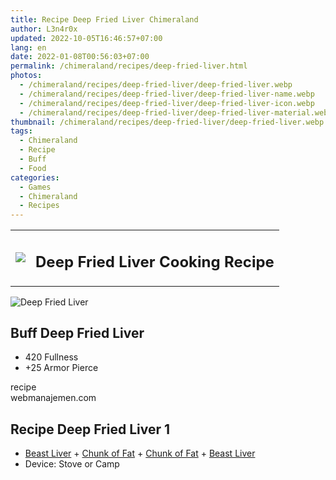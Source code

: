 ```yaml
---
title: Recipe Deep Fried Liver Chimeraland
author: L3n4r0x
updated: 2022-10-05T16:46:57+07:00
lang: en
date: 2022-01-08T00:56:03+07:00
permalink: /chimeraland/recipes/deep-fried-liver.html
photos:
  - /chimeraland/recipes/deep-fried-liver/deep-fried-liver.webp
  - /chimeraland/recipes/deep-fried-liver/deep-fried-liver-name.webp
  - /chimeraland/recipes/deep-fried-liver/deep-fried-liver-icon.webp
  - /chimeraland/recipes/deep-fried-liver/deep-fried-liver-material.webp
thumbnail: /chimeraland/recipes/deep-fried-liver/deep-fried-liver.webp
tags:
  - Chimeraland
  - Recipe
  - Buff
  - Food
categories:
  - Games
  - Chimeraland
  - Recipes
---
```


<section id="bootstrap-wrapper">
  <link
    rel="stylesheet"
    href="https://rawcdn.githack.com/dimaslanjaka/Web-Manajemen/bb6505ea081a75a7c845f65fb9d939276931c82f/css/bootstrap-4.5-wrapper.css"
  />
  <div class="row mb-2">
    <div class="col-md-12 mb-2">
      <table class="table" id="post-info">
        <tbody>
          <tr>
            <td>
              <img
                class="d-inline-block me-2"
                src="/chimeraland/recipes/deep-fried-liver/deep-fried-liver-icon.webp"
                width="auto"
                height="auto"
              />
            </td>
            <td><h1 class="fs-5">Deep Fried Liver Cooking Recipe</h1></td>
          </tr>
        </tbody>
      </table>
    </div>
  </div>
  <div class="card mb-2">
    <div class="row g-0">
      <div class="col-sm-4 position-relative mb-2">
        <img
          src="/chimeraland/recipes/deep-fried-liver/deep-fried-liver-material.webp"
          class="card-img fit-cover w-100 h-100"
          alt="Deep Fried Liver"
          data-fancybox="true"
        />
      </div>
      <div class="col-sm-8 mb-2">
        <div class="card-body">
          <h2 class="card-title fs-5">Buff Deep Fried Liver</h2>
          <div class="card-text">
            <ul>
              <li>420 Fullness</li>
              <li>+25 Armor Pierce</li>
            </ul>
          </div>
          <span class="badge rounded-pill bg-dark text-white">recipe</span>
        </div>
        <div class="card-footer text-end text-muted">webmanajemen.com</div>
      </div>
    </div>
  </div>
  <div class="row mb-2">
    <div class="col-12 col-lg-6 recipe-item mb-2">
      <div class="card">
        <div class="card-body">
          <h2 class="card-title fs-5">Recipe Deep Fried Liver 1</h2>
          <div class="card-text">
            <ul>
              <li>
                <a
                  class="text-decoration-none"
                  href="/chimeraland/materials/beast-liver.html"
                  >Beast Liver</a
                ><span> + </span
                ><a
                  class="text-decoration-none"
                  href="/chimeraland/materials/chunk-of-fat.html"
                  >Chunk of Fat</a
                ><span> + </span
                ><a
                  class="text-decoration-none"
                  href="/chimeraland/materials/chunk-of-fat.html"
                  >Chunk of Fat</a
                ><span> + </span
                ><a
                  class="text-decoration-none"
                  href="/chimeraland/materials/beast-liver.html"
                  >Beast Liver</a
                >
              </li>
              <li>Device: Stove or Camp</li>
            </ul>
          </div>
        </div>
      </div>
    </div>
  </div>
</section>